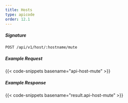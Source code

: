 ```yaml
---
title: Hosts
type: apicode
order: 12.1
---
```


##### Signature
`POST /api/v1/host/:hostname/mute`
##### Example Request
{{< code-snippets basename="api-host-mute" >}}
##### Example Response
{{< code-snippets basename="result.api-host-mute" >}}